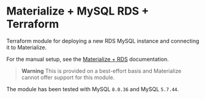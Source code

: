 # Materialize + MySQL RDS + Terraform

Terraform module for deploying a new RDS MySQL instance and connecting it to Materialize.

For the manual setup, see the [Materialize + RDS](TODO) documentation.

> **Warning** This is provided on a best-effort basis and Materialize cannot offer support for this module.

The module has been tested with MySQL `8.0.36` and MySQL `5.7.44`.
